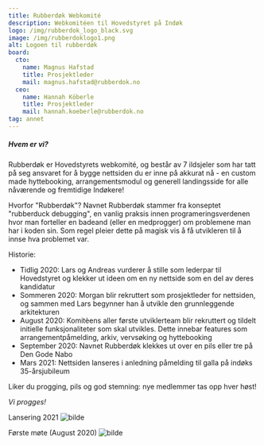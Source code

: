 ```yaml
---
title: Rubberdøk Webkomité
description: Webkomitéen til Hovedstyret på Indøk
logo: /img/rubberdok_logo_black.svg
image: /img/rubberdoklogo1.png
alt: Logoen til rubberdøk
board:
  cto:
    name: Magnus Hafstad
    title: Prosjektleder
    mail: magnus.hafstad@rubberdok.no
  ceo:
    name: Hannah Köberle
    title: Prosjektleder
    mail: hannah.koeberle@rubberdok.no
tag: annet
---
```


##### Hvem er vi?

Rubberdøk er Hovedstyrets webkomité, og består av 7 ildsjeler som har tatt på seg ansvaret for å bygge nettsiden du er inne på akkurat nå - en custom made hyttebooking, arrangementsmodul og generell landingsside for alle nåværende og fremtidige Indøkere!

Hvorfor "Rubberdøk"?
Navnet Rubberdøk stammer fra konseptet "rubberduck debugging", en vanlig praksis innen programeringsverdenen hvor man forteller en badeand (eller en medprogger) om problemene man har i koden sin. Som regel pleier dette på magisk vis å få utvikleren til å innse hva problemet var.

Historie:

- Tidlig 2020: Lars og Andreas vurderer å stille som lederpar til Hovedstyret og klekker ut ideen om en ny nettside som en del av deres kandidatur
- Sommeren 2020: Morgan blir rekruttert som prosjektleder for nettsiden, og sammen med Lars begynner han å utvikle den grunnleggende arkitekturen
- August 2020: Komitèens aller første utviklerteam blir rekruttert og tildelt initielle funksjonaliteter som skal utvikles. Dette innebar features som arrangementpåmelding, arkiv, vervsøking og hyttebooking
- September 2020: Navnet Rubberdøk klekkes ut over en pils eller tre på Den Gode Nabo
- Mars 2021: Nettsiden lanseres i anledning påmelding til galla på indøks 35-årsjubileum

Liker du progging, pils og god stemning: nye medlemmer tas opp hver høst!

_Vi progges!_

Lansering 2021
![bilde](/img/rubberdok3.jpg)

Første møte (August 2020)
![bilde](/img/rubberdok.jpg)
